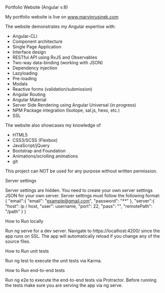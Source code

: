 Portfolio Website (Angular v.8)

My portfolio website is live on www.marvinrusinek.com

The website demonstrates my Angular expertise with:
   - Angular-CLI
   - Component architecture
   - Single Page Application
   - Interface design
   - RESTful API using RxJS and Observables
   - Two-way data-binding (working with JSON)
   - Dependency injection
   - Lazyloading
   - Pre-loading
   - Modals
   - Reactive forms (validation/submission)
   - Angular Routing
   - Angular Material
   - Server Side Rendering using Angular Universal (in progress)
   - NPM Package integration (Isotope, sal.js, hexo, etc.)
   - SSL
   
The website also showcases my knowledge of    
   - HTML5
   - CSS3/SCSS (Flexbox)
   - JavaScript/jQuery
   - Bootstrap and Foundation
   - Animations/scrolling animations
   - git

This project can NOT be used for any purpose without written permission.

Server settings

Server settings are hidden. You need to create your own server settings JSON for your own server. Server settings must follow the following format:
{ "email":{ "email": "example@gmail.com", "password": "**" }, "server":{ "host": ip / host, "user": username, "port": 22, "pass": "", "remotePath": "/path" } }

How to Run locally

Run ng serve for a dev server. Navigate to https://localhost:4200/ since the app runs on SSL. The app will automatically reload if you change any of the source files.

How to Run unit tests

Run ng test to execute the unit tests via Karma.

How to Run end-to-end tests

Run ng e2e to execute the end-to-end tests via Protractor. Before running the tests make sure you are serving the app via ng serve.

